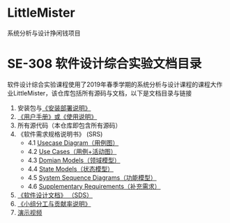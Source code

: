 # LittleMister
系统分析与设计挣闲钱项目

# SE-308 软件设计综合实验文档目录
软件设计综合实验课程使用了2019年春季学期的系统分析与设计课程的课程大作业LittleMister，该仓库包括所有源码与文档，以下是文档目录与链接  
1. 安装包与[《安装部署说明》](Documents/1-Installation.md)
2. [《用户手册》或《使用说明》](Documents/2-Instructions.md)
3. 所有源代码（本仓库即包含所有源码）
4. 《软件需求规格说明书》 (SRS)
    * 4.1 [Usecase Diagram（用例图）](Documents/4-1-UsecaseDiagram.md)
    * 4.2 [Use Cases（用例+活动图）](Documents/4-2-Use-Cases-activity.md)
    * 4.3 [Domian Models（领域模型）](Documents/4-3-Domain.md)
    * 4.4 [State Models（状态模型）](Documents/4-4-StateModels.md)
    * 4.5 [System Sequence Diagrams（功能模型）](Documents/4-5-System-Sequence-Diagrams.md)
    * 4.6 [Supplementary Requirements（补充需求）](Documents/4-6-Supplementary-Requirements)
5. [《软件设计文档》 （SDS）](Documents/5-SoftwareDesign.md)
6. [《小组分工与贡献率说明》](Documents/6-Division.md)
7. [演示视频](Documents/演示视频.mp4)